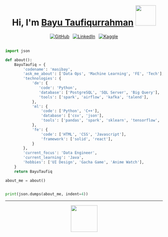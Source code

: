 <div align="center"> 
    <h1>Hi, I'm  <a href="https://github.com/masibay" rel="nofollow"><b><span color="#4888B7">Bayu Taufiqurrahman</span></b></a>&nbsp;<img src="https://appstickers-cdn.appadvice.com/1435314243/837714878/8bc7091097b7a96b2ad1a11f3f42369e-7.png" width="65px"/> </h1>
</div>

<div align="center"> 
    <a href="https://github.com/masibay"><img src="https://img.shields.io/badge/github-%23181717?style=for-the-badge&logo=github&logoColor=white&labelColor=%23181717" alt="GitHub"></a>&ensp;
    <a href="https://linkedin.com/in/masibay" target="_blank"><img src="https://img.shields.io/badge/linkedin-%234888B7?style=for-the-badge&logo=linkedin&logoColor=white&Color=%23181717" alt="LinkedIn"></a>&ensp;
    <a href="https://kaggle.com/bayutaufiqurrahman" target="_blank"><img src="https://img.shields.io/badge/kaggle-%230072EF?style=for-the-badge&Color=%23181717" alt="Kaggle"></a>
</div>

</br>

```python
import json

def about():
    BayuTaufiq = {
        'codename': 'masibay',
        'ask_me_about': ['Data Ops', 'Machine Learning', 'FE', 'Tech'],
        'technologies': {
            'de': {
               'code': 'Python',
               'database': ['PostgreSQL', 'SQL Server', 'Big Query'],
               'tools': ['spark', 'airflow', 'kafka', 'talend'],
            },
            'ml': {
                'code': ['Python', 'C++'],
                'database': ['csv', 'json'],
                'tools': ['pandas', 'spark', 'sklearn', 'tensorflow', 'huggingface'],
            },
            'fe': {
                'code': ['HTML', 'CSS', 'Javascript'],
                'framework': ['solid', 'react'],
            }
        },
        'current_focus': 'Data Engineer',
        'current_learning': 'Java',
        'hobbies': ['UI Design', 'Gacha Game', 'Anime Watch'],
    }
    return BayuTaufiq

about_me = about()


print(json.dumps(about_me, indent=4))
```
<hr/>
<div align="center">
    <img src="https://appstickers-cdn.appadvice.com/1435314243/837714878/5b7beb9a34d63eb058c134419451c655-5.png" width="85px">
</div>